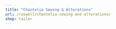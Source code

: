 ```yaml
---
title: "Chantelia Sewing & Alterations"
url: /roswell/chantelia-sewing-and-alterations/
shop: tailor
---
```

